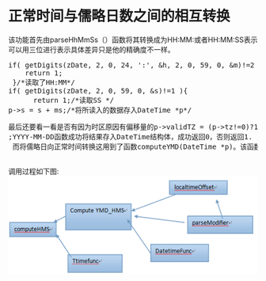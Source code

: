 # 正常时间与儒略日数之间的相互转换
该功能首先由parseHhMmSs（）函数将其转换成为HH:MM:或者HH:MM:SS表示可以用三位进行表示具体差异只是他的精确度不一样。
<pre>
if( getDigits(zDate, 2, 0, 24, ':', &h, 2, 0, 59, 0, &m)!=2 ){/*The get_Digits method gets the gathered digits for the call.*/
    return 1;
 }/*读取了HH:MM*/
if( getDigits(zDate, 2, 0, 59, 0, &s)!=1 ){
      return 1;/*读取SS */
p->s = s + ms;/*将所读入的数据存入DateTime *p*/
</pre>

<pre>
最后还要看一看是否有因为时区原因有偏移量的p->validTZ = (p->tz!=0)?1:0;/*偏移量*/从正常时间向儒略日转换computeJD(DateTime *p)完成注意如果该函数为特别注年月日则从2000-01-01开始YYYY-MM-DD HH:MM:SS.FFF; YYYY-MM-DD HH:MM:SS;YYYY-MM-DD HH:MM
;YYYY-MM-DD函数成功将结果存入DateTime结构体，成功返回0，否则返回1.
 而将儒略日向正常时间转换这用到了函数computeYMD(DateTime *p)。该函数的调用过程见上图所示。首先检验看是否有偏移量，如果没有就将其设置为2000.1.1。其后就是按照数学公式进行计算。该函数只是完成了向年月日的转换，为完成向时分秒的转换就要调用computeHMS(DateTime *p)函数。
 </pre>
 调用过程如下图:
 <img src="date1.png"/>

